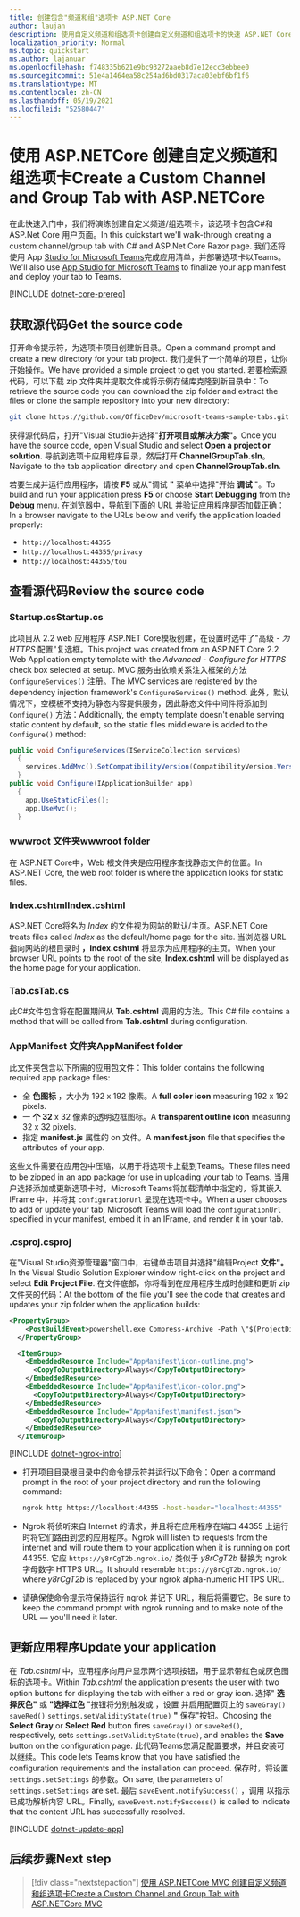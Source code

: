 ```yaml
---
title: 创建包含"频道和组"选项卡 ASP.NET Core
author: laujan
description: 使用自定义频道和组选项卡创建自定义频道和组选项卡的快速 ASP.NET Core。
localization_priority: Normal
ms.topic: quickstart
ms.author: lajanuar
ms.openlocfilehash: f748335b621e9bc93272aaeb8d7e12ecc3ebbee0
ms.sourcegitcommit: 51e4a1464ea58c254ad6bd0317aca03ebf6bf1f6
ms.translationtype: MT
ms.contentlocale: zh-CN
ms.lasthandoff: 05/19/2021
ms.locfileid: "52580447"
---
```

# <a name="create-a-custom-channel-and-group-tab-with-aspnetcore"></a><span data-ttu-id="7da91-103">使用 ASP.NETCore 创建自定义频道和组选项卡</span><span class="sxs-lookup"><span data-stu-id="7da91-103">Create a Custom Channel and Group Tab with ASP.NETCore</span></span>

<span data-ttu-id="7da91-104">在此快速入门中，我们将演练创建自定义频道/组选项卡，该选项卡包含C#和 ASP.Net Core 用户页面。</span><span class="sxs-lookup"><span data-stu-id="7da91-104">In this quickstart we'll walk-through creating a custom channel/group tab with C# and ASP.Net Core Razor page.</span></span> <span data-ttu-id="7da91-105">我们还将使用 App [Studio for Microsoft Teams](~/concepts/build-and-test/app-studio-overview.md)完成应用清单，并部署选项卡以Teams。</span><span class="sxs-lookup"><span data-stu-id="7da91-105">We'll also use [App Studio for Microsoft Teams](~/concepts/build-and-test/app-studio-overview.md) to finalize your app manifest and deploy your tab to Teams.</span></span>

[!INCLUDE [dotnet-core-prereq](~/includes/tabs/dotnet-core-prereq.md)]

## <a name="get-the-source-code"></a><span data-ttu-id="7da91-106">获取源代码</span><span class="sxs-lookup"><span data-stu-id="7da91-106">Get the source code</span></span>

<span data-ttu-id="7da91-107">打开命令提示符，为选项卡项目创建新目录。</span><span class="sxs-lookup"><span data-stu-id="7da91-107">Open a command prompt and create a new directory for your tab project.</span></span> <span data-ttu-id="7da91-108">我们提供了一个简单的项目，让你开始操作。</span><span class="sxs-lookup"><span data-stu-id="7da91-108">We have provided a simple project to get you started.</span></span> <span data-ttu-id="7da91-109">若要检索源代码，可以下载 zip 文件夹并提取文件或将示例存储库克隆到新目录中：</span><span class="sxs-lookup"><span data-stu-id="7da91-109">To retrieve the source code you can download the zip folder and extract the files or clone the sample repository into your new directory:</span></span>

```bash
git clone https://github.com/OfficeDev/microsoft-teams-sample-tabs.git
```

<span data-ttu-id="7da91-110">获得源代码后，打开"Visual Studio并选择"**打开项目或解决方案"。**</span><span class="sxs-lookup"><span data-stu-id="7da91-110">Once you have the source code, open Visual Studio and select **Open a project or solution**.</span></span> <span data-ttu-id="7da91-111">导航到选项卡应用程序目录，然后打开 **ChannelGroupTab.sln**。</span><span class="sxs-lookup"><span data-stu-id="7da91-111">Navigate to the tab application directory and open **ChannelGroupTab.sln**.</span></span>

<span data-ttu-id="7da91-112">若要生成并运行应用程序，请按 **F5** 或从"调试 **"** 菜单中选择"开始 **调试** "。</span><span class="sxs-lookup"><span data-stu-id="7da91-112">To build and run your application press **F5** or choose **Start Debugging** from the **Debug** menu.</span></span> <span data-ttu-id="7da91-113">在浏览器中，导航到下面的 URL 并验证应用程序是否加载正确：</span><span class="sxs-lookup"><span data-stu-id="7da91-113">In a browser navigate to the URLs below and verify the application loaded properly:</span></span>

- `http://localhost:44355`
- `http://localhost:44355/privacy`
- `http://localhost:44355/tou`

## <a name="review-the-source-code"></a><span data-ttu-id="7da91-114">查看源代码</span><span class="sxs-lookup"><span data-stu-id="7da91-114">Review the source code</span></span>

### <a name="startupcs"></a><span data-ttu-id="7da91-115">Startup.cs</span><span class="sxs-lookup"><span data-stu-id="7da91-115">Startup.cs</span></span>

<span data-ttu-id="7da91-116">此项目从 2.2 web 应用程序 ASP.NET Core模板创建，在设置时选中了"高级 *- 为 HTTPS* 配置"复选框。</span><span class="sxs-lookup"><span data-stu-id="7da91-116">This project was created from an ASP.NET Core 2.2 Web Application empty template with the *Advanced - Configure for HTTPS* check box selected at setup.</span></span> <span data-ttu-id="7da91-117">MVC 服务由依赖关系注入框架的方法 `ConfigureServices()` 注册。</span><span class="sxs-lookup"><span data-stu-id="7da91-117">The MVC services are registered by the dependency injection framework's `ConfigureServices()` method.</span></span> <span data-ttu-id="7da91-118">此外，默认情况下，空模板不支持为静态内容提供服务，因此静态文件中间件将添加到 `Configure()` 方法：</span><span class="sxs-lookup"><span data-stu-id="7da91-118">Additionally, the empty template doesn't enable serving static content by default, so the static files middleware is added to the `Configure()` method:</span></span>

```csharp
public void ConfigureServices(IServiceCollection services)
  {
    services.AddMvc().SetCompatibilityVersion(CompatibilityVersion.Version_2_2);
  }
public void Configure(IApplicationBuilder app)
  {
    app.UseStaticFiles();
    app.UseMvc();
  }
```

### <a name="wwwroot-folder"></a><span data-ttu-id="7da91-119">wwwroot 文件夹</span><span class="sxs-lookup"><span data-stu-id="7da91-119">wwwroot folder</span></span>

<span data-ttu-id="7da91-120">在 ASP.NET Core中，Web 根文件夹是应用程序查找静态文件的位置。</span><span class="sxs-lookup"><span data-stu-id="7da91-120">In ASP.NET Core, the web root folder is where the application looks for static files.</span></span>

### <a name="indexcshtml"></a><span data-ttu-id="7da91-121">Index.cshtml</span><span class="sxs-lookup"><span data-stu-id="7da91-121">Index.cshtml</span></span>

<span data-ttu-id="7da91-122">ASP.NET Core将名为 *Index* 的文件视为网站的默认/主页。</span><span class="sxs-lookup"><span data-stu-id="7da91-122">ASP.NET Core treats files called *Index* as the default/home page for the site.</span></span> <span data-ttu-id="7da91-123">当浏览器 URL 指向网站的根目录时 **，Index.cshtml** 将显示为应用程序的主页。</span><span class="sxs-lookup"><span data-stu-id="7da91-123">When your browser URL points to the root of the site, **Index.cshtml** will be displayed as the home page for your application.</span></span>

### <a name="tabcs"></a><span data-ttu-id="7da91-124">Tab.cs</span><span class="sxs-lookup"><span data-stu-id="7da91-124">Tab.cs</span></span>

<span data-ttu-id="7da91-125">此C#文件包含将在配置期间从 **Tab.cshtml** 调用的方法。</span><span class="sxs-lookup"><span data-stu-id="7da91-125">This C# file contains a method that will be called from **Tab.cshtml** during configuration.</span></span>

### <a name="appmanifest-folder"></a><span data-ttu-id="7da91-126">AppManifest 文件夹</span><span class="sxs-lookup"><span data-stu-id="7da91-126">AppManifest folder</span></span>

<span data-ttu-id="7da91-127">此文件夹包含以下所需的应用包文件：</span><span class="sxs-lookup"><span data-stu-id="7da91-127">This folder contains the following required app package files:</span></span>

- <span data-ttu-id="7da91-128">全 **色图标** ，大小为 192 x 192 像素。</span><span class="sxs-lookup"><span data-stu-id="7da91-128">A **full color icon** measuring 192 x 192 pixels.</span></span>
- <span data-ttu-id="7da91-129">一 **个 32** x 32 像素的透明边框图标。</span><span class="sxs-lookup"><span data-stu-id="7da91-129">A **transparent outline icon** measuring 32 x 32 pixels.</span></span>
- <span data-ttu-id="7da91-130">指定 **manifest.js** 属性的 on 文件。</span><span class="sxs-lookup"><span data-stu-id="7da91-130">A **manifest.json** file that specifies the attributes of your app.</span></span>

<span data-ttu-id="7da91-131">这些文件需要在应用包中压缩，以用于将选项卡上载到Teams。</span><span class="sxs-lookup"><span data-stu-id="7da91-131">These files need to be zipped in an app package for use in uploading your tab to Teams.</span></span> <span data-ttu-id="7da91-132">当用户选择添加或更新选项卡时，Microsoft Teams将加载清单中指定的，将其嵌入 IFrame 中，并将其 `configurationUrl` 呈现在选项卡中。</span><span class="sxs-lookup"><span data-stu-id="7da91-132">When a user chooses to add or update your tab, Microsoft Teams will load the `configurationUrl` specified in your manifest, embed it in an IFrame, and render it in your tab.</span></span>

### <a name="csproj"></a><span data-ttu-id="7da91-133">.csproj</span><span class="sxs-lookup"><span data-stu-id="7da91-133">.csproj</span></span>

<span data-ttu-id="7da91-134">在"Visual Studio资源管理器"窗口中，右键单击项目并选择"编辑Project **文件"。**</span><span class="sxs-lookup"><span data-stu-id="7da91-134">In the Visual Studio Solution Explorer window right-click on the project and select **Edit Project File**.</span></span> <span data-ttu-id="7da91-135">在文件底部，你将看到在应用程序生成时创建和更新 zip 文件夹的代码：</span><span class="sxs-lookup"><span data-stu-id="7da91-135">At the bottom of the file you'll see the code that creates and updates your zip folder when the application builds:</span></span>

```xml
<PropertyGroup>
    <PostBuildEvent>powershell.exe Compress-Archive -Path \"$(ProjectDir)AppManifest\*\" -DestinationPath \"$(TargetDir)tab.zip\" -Force</PostBuildEvent>
  </PropertyGroup>

  <ItemGroup>
    <EmbeddedResource Include="AppManifest\icon-outline.png">
      <CopyToOutputDirectory>Always</CopyToOutputDirectory>
    </EmbeddedResource>
    <EmbeddedResource Include="AppManifest\icon-color.png">
      <CopyToOutputDirectory>Always</CopyToOutputDirectory>
    </EmbeddedResource>
    <EmbeddedResource Include="AppManifest\manifest.json">
      <CopyToOutputDirectory>Always</CopyToOutputDirectory>
    </EmbeddedResource>
  </ItemGroup>
```

[!INCLUDE [dotnet-ngrok-intro](~/includes/tabs/dotnet-ngrok-intro.md)]

- <span data-ttu-id="7da91-136">打开项目目录根目录中的命令提示符并运行以下命令：</span><span class="sxs-lookup"><span data-stu-id="7da91-136">Open a command prompt in the root of your project directory and run the following command:</span></span>

    ```bash
    ngrok http https://localhost:44355 -host-header="localhost:44355"
    ```

- <span data-ttu-id="7da91-137">Ngrok 将侦听来自 Internet 的请求，并且将在应用程序在端口 44355 上运行时将它们路由到您的应用程序。</span><span class="sxs-lookup"><span data-stu-id="7da91-137">Ngrok will listen to requests from the internet and will route them to your application when it is running on port 44355.</span></span> <span data-ttu-id="7da91-138">它应 `https://y8rCgT2b.ngrok.io/` 类似于 *y8rCgT2b* 替换为 ngrok 字母数字 HTTPS URL。</span><span class="sxs-lookup"><span data-stu-id="7da91-138">It should resemble `https://y8rCgT2b.ngrok.io/` where *y8rCgT2b* is replaced by your ngrok alpha-numeric HTTPS URL.</span></span>

- <span data-ttu-id="7da91-139">请确保使命令提示符保持运行 ngrok 并记下 URL，稍后将需要它。</span><span class="sxs-lookup"><span data-stu-id="7da91-139">Be sure to keep the command prompt with ngrok running and to make note of the URL — you'll need it later.</span></span>

## <a name="update-your-application"></a><span data-ttu-id="7da91-140">更新应用程序</span><span class="sxs-lookup"><span data-stu-id="7da91-140">Update your application</span></span>

<span data-ttu-id="7da91-141">在 *Tab.cshtml* 中，应用程序向用户显示两个选项按钮，用于显示带红色或灰色图标的选项卡。</span><span class="sxs-lookup"><span data-stu-id="7da91-141">Within *Tab.cshtml* the application presents the user with two option buttons for displaying the tab with either a red or gray icon.</span></span> <span data-ttu-id="7da91-142">选择" **选择灰色"** 或 **"选择红色** "按钮将分别触发或 ，设置 并启用配置页上的 `saveGray()` `saveRed()` `settings.setValidityState(true)` **"** 保存"按钮。</span><span class="sxs-lookup"><span data-stu-id="7da91-142">Choosing the **Select Gray** or **Select Red** button fires `saveGray()` or `saveRed()`, respectively, sets `settings.setValidityState(true)`, and enables the **Save** button on the configuration page.</span></span> <span data-ttu-id="7da91-143">此代码Teams您满足配置要求，并且安装可以继续。</span><span class="sxs-lookup"><span data-stu-id="7da91-143">This code lets Teams know that you have satisfied the configuration requirements and the installation can proceed.</span></span> <span data-ttu-id="7da91-144">保存时，将设置 `settings.setSettings` 的参数。</span><span class="sxs-lookup"><span data-stu-id="7da91-144">On save, the parameters of `settings.setSettings` are set.</span></span> <span data-ttu-id="7da91-145">最后 `saveEvent.notifySuccess()` ，调用 以指示已成功解析内容 URL。</span><span class="sxs-lookup"><span data-stu-id="7da91-145">Finally, `saveEvent.notifySuccess()` is called to indicate that the content URL has successfully resolved.</span></span>

[!INCLUDE [dotnet-update-app](~/includes/tabs/dotnet-update-chan-grp-app.md)]

## <a name="next-step"></a><span data-ttu-id="7da91-146">后续步骤</span><span class="sxs-lookup"><span data-stu-id="7da91-146">Next step</span></span>

> [!div class="nextstepaction"]
> [<span data-ttu-id="7da91-147">使用 ASP.NETCore MVC 创建自定义频道和组选项卡</span><span class="sxs-lookup"><span data-stu-id="7da91-147">Create a Custom Channel and Group Tab with ASP.NETCore MVC</span></span>](~/tabs/quickstarts/create-channel-group-tab-dotnet-core-mvc.md)